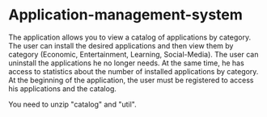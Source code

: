 # Application-management-system
The application allows you to view a catalog of applications by category. The user can install the desired applications and then view them by category (Economic, Entertainment, Learning, Social-Media). The user can uninstall the applications he no longer needs. At the same time, he has access to statistics about the number of installed applications by category. At the beginning of the application, the user must be registered to access his applications and the catalog.

You need to unzip "catalog" and "util".
